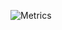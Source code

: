 ![Metrics](https://metrics.lecoq.io/GhostRileyBG?template=classic&pagespeed=1&languages=1&isocalendar=1&followup=1&activity=1&stars=1&posts=1&tweets=1&activity.limit=5&activity.days=14&activity.filter=all&isocalendar.duration=undefined&languages.colors=github&languages.threshold=0%25&pagespeed.url=.user.website&pagespeed.detailed=undefined&pagespeed.screenshot=undefined&posts.source=undefined&posts.limit=4&posts.user=.user.login&stars.limit=4&tweets.limit=2&tweets.user=.user.twitter&config.timezone=Europe%2FParis&config.animated=true)
